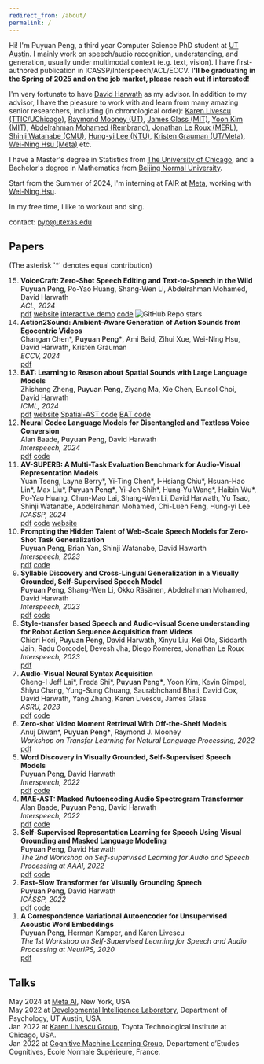 ```yaml
---
redirect_from: /about/
permalink: /
---
```


Hi! I'm Puyuan Peng, a third year Computer Science PhD student at [UT Austin](https://www.utexas.edu/). I mainly work on speech/audio recognition, understanding, and generation, usually under multimodal context (e.g. text, vision). I have first-authored publication in ICASSP/Interspeech/ACL/ECCV. **I'll be graduating in the Spring of 2025 and on the job market, please reach out if interested!**

I'm very fortunate to have [David Harwath](https://www.cs.utexas.edu/~harwath/) as my advisor. In addition to my advisor, I have the pleasure to work with and learn from many amazing senior researchers, including (in chronological order): [Karen Livescu (TTIC/UChicago)](https://home.ttic.edu/~klivescu/), [Raymond Mooney (UT)](https://www.cs.utexas.edu/~mooney/), [James Glass (MIT)](https://people.csail.mit.edu/jrg/), [Yoon Kim (MIT)](https://people.csail.mit.edu/yoonkim/), [Abdelrahman Mohamed (Rembrand)](https://scholar.google.com/citations?hl=en&user=tJ_PrzgAAAAJ), [Jonathan Le Roux (MERL)](https://www.jonathanleroux.org/), [Shinji Watanabe (CMU)](https://sites.google.com/view/shinjiwatanabe), [Hung-yi Lee (NTU)](https://speech.ee.ntu.edu.tw/~hylee/index.php), [Kristen Grauman (UT/Meta)](https://www.cs.utexas.edu/users/grauman/), [Wei-Ning Hsu (Meta)](https://scholar.google.com/citations?user=N5HDmqoAAAAJ&hl=en) etc.

I have a Master's degree in Statistics from [The University of Chicago](https://stat.uchicago.edu/alumni/ms-alumni/), and a Bachelor's degree in Mathematics from [Beijing Normal University](https://english.bnu.edu.cn/).  

Start from the Summer of 2024, I'm interning at FAIR at [Meta](https://ai.meta.com/), working with [Wei-Ning Hsu](https://scholar.google.com/citations?user=N5HDmqoAAAAJ).

In my free time, I like to workout and sing. 

contact: pyp@utexas.edu  

## Papers 
(The asterisk '\*' denotes equal contribution)  

<ol reversed>
  <li>
    <strong>VoiceCraft: Zero-Shot Speech Editing and Text-to-Speech in the Wild</strong><br>
    <span style="font-weight: 550;">Puyuan Peng</span>, Po-Yao Huang, Shang-Wen Li, Abdelrahman Mohamed, David Harwath<br>
    <em>ACL, 2024</em><br>
    <a href="/assets/pdfs/VoiceCraft.pdf">pdf</a> <a href="https://jasonppy.github.io/VoiceCraft_web/">website</a> <a href="https://huggingface.co/spaces/pyp1/VoiceCraft_gradio">interactive demo</a> <a href="https://github.com/jasonppy/VoiceCraft">code</a> <img alt="GitHub Repo stars" src="https://img.shields.io/github/stars/jasonppy/VoiceCraft">
  </li>
    <li>
    <strong>Action2Sound: Ambient-Aware Generation of Action Sounds from Egocentric Videos</strong><br>
    Changan Chen*, <span style="font-weight: 550;">Puyuan Peng*</span>, Ami Baid, Zihui Xue, Wei-Ning Hsu, David Harwath, Kristen Grauman<br>
    <em>ECCV, 2024</em><br>
    <a href="/assets/pdfs/Action2Sound.pdf">pdf</a>
  </li>
  <li>
    <strong>BAT: Learning to Reason about Spatial Sounds with Large Language Models</strong><br>
    Zhisheng Zheng, <span style="font-weight: 550;">Puyuan Peng</span>, Ziyang Ma, Xie Chen, Eunsol Choi, David Harwath<br>
    <em>ICML, 2024</em><br>
    <a href="https://arxiv.org/pdf/2402.01591.pdf">pdf</a> <a href="https://zhishengzheng.com/BAT/">website</a> <a href="https://github.com/zszheng147/Spatial-AST">Spatial-AST code</a> <a href="https://github.com/X-LANCE/SLAM-LLM/tree/main/examples/seld_spatialsoundqa">BAT code</a> 
  </li>
  <li>
    <strong>Neural Codec Language Models for Disentangled and Textless Voice Conversion</strong><br>
    Alan Baade, <span style="font-weight: 550;">Puyuan Peng</span>, David Harwath<br>
    <em>Interspeech, 2024</em><br>
    <a href="/assets/pdfs/textless_NCLM.pdf">pdf</a> <a href="https://github.com/AlanBaade/TextlessVoiceConversionNDU">code</a>
  </li>
  <li>
    <strong>AV-SUPERB: A Multi-Task Evaluation Benchmark for Audio-Visual Representation Models</strong><br>
    Yuan Tseng, Layne Berry*, Yi-Ting Chen*, I-Hsiang Chiu*, Hsuan-Hao Lin*, Max Liu*, <span style="font-weight: 550;">Puyuan Peng*</span>, Yi-Jen Shih*, Hung-Yu Wang*, Haibin Wu*, Po-Yao Huang, Chun-Mao Lai, Shang-Wen Li, David Harwath, Yu Tsao, Shinji Watanabe, Abdelrahman Mohamed, Chi-Luen Feng, Hung-yi Lee<br>
    <em>ICASSP, 2024</em><br>
    <a href="https://arxiv.org/pdf/2309.10787.pdf">pdf</a> <a href="https://github.com/roger-tseng/av-superb">code</a> <a href="https://av.superbbenchmark.org/">website</a>
  </li>
  
  <li>
    <strong>Prompting the Hidden Talent of Web-Scale Speech Models for Zero-Shot Task Generalization</strong><br>
    <span style="font-weight: 550;">Puyuan Peng</span>, Brian Yan, Shinji Watanabe, David Hawarth<br>
    <em>Interspeech, 2023</em><br>
    <a href="https://arxiv.org/pdf/2305.11095.pdf">pdf</a> <a href="https://github.com/jasonppy/promptingwhisper">code</a>
  </li>

  <li>
    <strong>Syllable Discovery and Cross-Lingual Generalization in a Visually Grounded, Self-Supervised Speech Model</strong><br>
    <span style="font-weight: 550;">Puyuan Peng</span>, Shang-Wen Li, Okko Räsänen, Abdelrahman Mohamed, David Harwath<br>
    <em>Interspeech, 2023</em><br>
    <a href="https://arxiv.org/pdf/2305.11435.pdf">pdf</a> <a href="https://github.com/jasonppy/syllable-discovery">code</a>
  </li>

  <li>
    <strong>Style-transfer based Speech and Audio-visual Scene understanding for Robot Action Sequence Acquisition from Videos</strong><br>
    Chiori Hori, <span style="font-weight: 550;">Puyuan Peng</span>, David Harwath, Xinyu Liu, Kei Ota, Siddarth Jain, Radu Corcodel, Devesh Jha, Diego Romeres, Jonathan Le Roux<br>
    <em>Interspeech, 2023</em><br>
    <a href="https://arxiv.org/pdf/2306.15644.pdf">pdf</a>
  </li>

  <li>
    <strong>Audio-Visual Neural Syntax Acquisition</strong><br>
    Cheng-I Jeff Lai*, Freda Shi*, <span style="font-weight: 550;">Puyuan Peng*</span>, Yoon Kim, Kevin Gimpel, Shiyu Chang, Yung-Sung Chuang, Saurabhchand Bhati, David Cox, David Harwath, Yang Zhang, Karen Livescu, James Glass<br>
    <em>ASRU, 2023</em><br>
    <a href="https://arxiv.org/pdf/2310.07654.pdf">pdf</a> <a href="https://github.com/jefflai108/AV-NSL">code</a>
  </li>

  <li>
    <strong>Zero-shot Video Moment Retrieval With Off-the-Shelf Models</strong><br>
    Anuj Diwan*, <span style="font-weight: 550;">Puyuan Peng*</span>, Raymond J. Mooney<br>
    <em>Workshop on Transfer Learning for Natural Language Processing, 2022</em><br>
    <a href="https://arxiv.org/pdf/2211.02178.pdf">pdf</a>
  </li>

  <li>
    <strong>Word Discovery in Visually Grounded, Self-Supervised Speech Models</strong><br>
    <span style="font-weight: 550;">Puyuan Peng</span>, David Harwath<br>
    <em>Interspeech, 2022</em><br>
    <a href="https://arxiv.org/pdf/2203.15081.pdf">pdf</a> <a href="https://github.com/jasonppy/word-discovery">code</a>
  </li>

  <li>
    <strong>MAE-AST: Masked Autoencoding Audio Spectrogram Transformer</strong><br>
    Alan Baade, <span style="font-weight: 550;">Puyuan Peng</span>, David Harwath<br>
    <em>Interspeech, 2022</em><br>
    <a href="https://arxiv.org/pdf/2203.16691.pdf">pdf</a> <a href="https://github.com/AlanBaade/MAE-AST-Public">code</a>
  </li>

  <li>
    <strong>Self-Supervised Representation Learning for Speech Using Visual Grounding and Masked Language Modeling</strong><br>
    <span style="font-weight: 550;">Puyuan Peng</span>, David Harwath<br>
    <em>The 2nd Workshop on Self-supervised Learning for Audio and Speech Processing at AAAI, 2022</em><br>
    <a href="https://arxiv.org/pdf/2202.03543.pdf">pdf</a> <a href="https://github.com/jasonppy/FaST-VGS-Family">code</a>
  </li>

  <li>
    <strong>Fast-Slow Transformer for Visually Grounding Speech</strong><br>
    <span style="font-weight: 550;">Puyuan Peng</span>, David Harwath<br>
    <em>ICASSP, 2022</em><br>
    <a href="https://arxiv.org/pdf/2109.08186.pdf">pdf</a> <a href="https://github.com/jasonppy/FaST-VGS-Family">code</a>
  </li>

  <li>
    <strong>A Correspondence Variational Autoencoder for Unsupervised Acoustic Word Embeddings</strong><br>
    <span style="font-weight: 550;">Puyuan Peng</span>, Herman Kamper, and Karen Livescu<br>
    <em>The 1st Workshop on Self-Supervised Learning for Speech and Audio Processing at NeurIPS, 2020</em><br>
    <a href="https://arxiv.org/pdf/2012.02221.pdf">pdf</a>
  </li>
</ol>

## Talks
May 2024 at [Meta AI](https://ai.meta.com/meta-ai/), New York, USA  
May 2022 at [Developmental Intelligence Laboratory](https://www.la.utexas.edu/users/dil/), Department of Psychology, UT Austin, USA  
Jan 2022 at [Karen Livescu Group](https://home.ttic.edu/~klivescu/),  Toyota Technological Institute at Chicago, USA.  
Jan 2022 at [Cognitive Machine Learning Group](https://cognitive-ml.fr/), Departement d’Etudes Cognitives, Ecole Normale Supérieure, France.  
